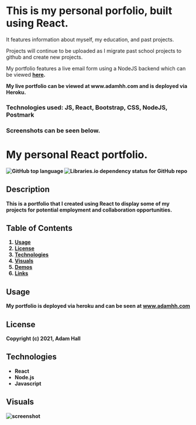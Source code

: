 <h1> This is my personal porfolio, built using React. </h1>
<p> It features information about myself, my education, and past projects.</p>
<p> Projects will continue to be uploaded as I migrate past school projects to github and create new projects.</p>
<p> My portfolio features a live email form using a NodeJS backend which can be viewed <strong><a href="https://github.com/adamhh/my-react-profile-backend" target="_blank">here</a>.</p>
<p> My live portfolio can be viewed at www.adamhh.com and is deployed via Heroku.</p>
<h3> Technologies used: JS, React, Bootstrap, CSS, NodeJS, Postmark </h3>
<h3> Screenshots can be seen below.</h3>


# My personal React portfolio.


![GitHub top language](https://img.shields.io/github/languages/top/kbnewlon/project3) ![Libraries.io dependency status for GitHub repo](https://img.shields.io/badge/license-MIT_License-yellowgreen)


## Description
This is a portfolio that I created using React to display some of my projects for potential employment and collaboration opportunities.


## **Table of Contents**

1. [Usage](#usage)
2. [License](#license)
4. [Technologies](#technologies)
5. [Visuals](#visuals)
6. [Demos](#demos)
7. [Links](#links)


## **Usage**
My portfolio is deployed via heroku and can be seen at www.adamhh.com


## **License**
Copyright (c) 2021, Adam Hall

## **Technologies**
* React
* Node.js
* Javascript

## **Visuals**
![screenshot](public/images/screenshot.png)
